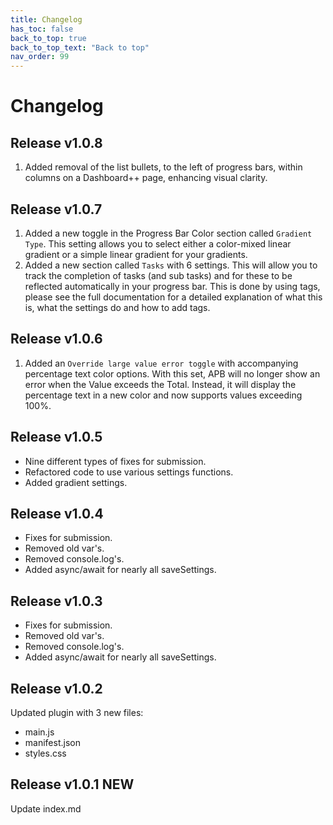```yaml
---
title: Changelog
has_toc: false
back_to_top: true
back_to_top_text: "Back to top"
nav_order: 99
---
```


# Changelog

## Release v1.0.8
1. Added removal of the list bullets, to the left of progress bars, within columns on a Dashboard++ page, enhancing visual clarity.

## Release v1.0.7
1. Added a new toggle in the Progress Bar Color section called `Gradient Type`. This setting allows you to select either a color-mixed linear gradient or a simple linear gradient for your gradients.
2. Added a new section called `Tasks` with 6 settings.
This will allow you to track the completion of tasks (and sub tasks) and for these to be reflected automatically in your progress bar.
This is done by using tags, please see the full documentation for a detailed explanation of what this is, what the settings do and how to add tags.

## Release v1.0.6
1. Added an `Override large value error toggle` with accompanying percentage text color options.
With this set, APB will no longer show an error when the Value exceeds the Total. Instead, it will display the percentage text in a new color and now supports values exceeding 100%.

## Release v1.0.5
- Nine different types of fixes for submission.
- Refactored code to use various settings functions.
- Added gradient settings.

## Release v1.0.4
- Fixes for submission.
- Removed old var's.
- Removed console.log's.
- Added async/await for nearly all saveSettings.

## Release v1.0.3
- Fixes for submission.
- Removed old var's.
- Removed console.log's.
- Added async/await for nearly all saveSettings.

## Release v1.0.2
Updated plugin with 3 new files:
- main.js
- manifest.json
- styles.css

## Release v1.0.1 <span class="label label-grey">NEW</span>
Update index.md


